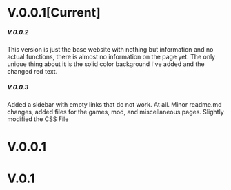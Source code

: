# V.0.0.1[Current]
##### V.0.0.2
This version is just the base website with nothing but information and no actual functions, there is almost no information on the page yet. The only unique thing about it is the solid color background I've added and the changed red text.

##### V.0.0.3
Added a sidebar with empty links that do not work. At all. Minor readme.md changes, added files for the games, mod, and miscellaneous pages. Slightly modified the CSS File 



# V.0.0.1




# V.0.1
